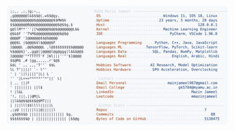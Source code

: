<picture>
  <source srcset="https://raw.githubusercontent.com/mmazinjameel/mmazinjameel/main/dark_mode.svg?v=1746295963" media="(prefers-color-scheme: dark)">
  <img src="https://raw.githubusercontent.com/mmazinjameel/mmazinjameel/main/light_mode.svg?v=1746295963">
</picture>
